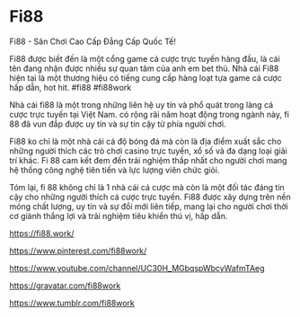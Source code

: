 # Fi88

Fi88 - Sân Chơi Cao Cấp Đẳng Cấp Quốc Tế!

Fi88 được biết đến là một cổng game cá cược trực tuyến hàng đầu, là cái tên đang nhận được nhiều sự quan tâm của anh em bet thủ. Nhà cái Fi88 hiện tại là một thương hiệu có tiếng cung cấp hàng loạt tựa game cá cược hấp dẫn, hot hit.
#fi88 #fi88work

Nhà cái fi88 là một trong những liên hệ uy tín và phổ quát trong làng cá cược trực tuyến tại Việt Nam. có rộng rãi năm hoạt động trong ngành này, fi 88 đã vun đắp được uy tín và sự tin cậy từ phía người chơi.

Fi88 ko chỉ là một nhà cái cá độ bóng đá mà còn là địa điểm xuất sắc cho những người thích các trò chơi casino trực tuyến, xổ số và đa dạng loại giải trí khác. Fi 88 cam kết đem đến trải nghiệm thấp nhất cho người chơi mang hệ thống công nghệ tiên tiến và lực lượng viên chức giỏi.

Tóm lại, fi 88 không chỉ là 1 nhà cái cá cược mà còn là một đối tác đáng tin cậy cho những người thích cá cược trực tuyến. Fi88 được xây dựng trên nền móng chất lượng, uy tín và sự đổi mới liên tiếp, mang lại cho người chơi thời cơ giành thắng lợi và trải nghiệm tiêu khiển thú vị, hấp dẫn.

https://fi88.work/

https://www.pinterest.com/fi88work/

https://www.youtube.com/channel/UC30H_MGbqspWbcyWafmTAeg

https://gravatar.com/fi88work

https://www.tumblr.com/fi88work

